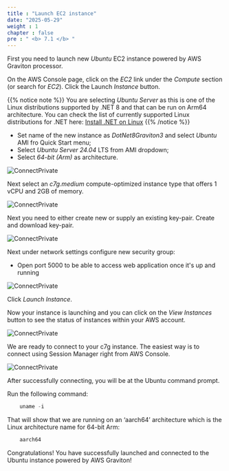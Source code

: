 ```yaml
---
title : "Launch EC2 instance"
date: "2025-05-29"
weight : 1
chapter : false
pre : " <b> 7.1 </b> "
---
```



First you need to launch new *Ubuntu* EC2 instance powered by AWS Graviton processor.

On the AWS Console page, click on the *EC2* link under the *Compute* section (or search for *EC2*). Click the Launch *Instance* button.

{{% notice note %}}
You are selecting *Ubuntu Server* as this is one of the Linux distributions supported by .NET 8 and that can be run on Arm64 architecture. You can check the list of currently supported Linux distributions for .NET here: [Install .NET on Linux](https://learn.microsoft.com/en-us/dotnet/core/install/linux) 
{{% /notice %}}

- Set name of the new instance as *DotNet8Graviton3* and select *Ubuntu* AMI fro Quick Start menu;
- Select *Ubuntu Server 24.04* LTS from AMI dropdown;
- Select *64-bit (Arm)* as architecture.

![ConnectPrivate](../../images/7-Graviton/7.1.png)

Next select an *c7g.medium* compute-optimized instance type that offers 1 vCPU and 2GB of memory.

![ConnectPrivate](../../images/7-Graviton/7.2.png)

Next you need to either create new or supply an existing key-pair. Create and download key-pair.

![ConnectPrivate](../../images/7-Graviton/7.2.1.png)

Next under network settings configure new security group:

- Open port 5000 to be able to access web application once it's up and running

![ConnectPrivate](../../images/7-Graviton/7.3.png)

Click *Launch Instance*.

Now your instance is launching and you can click on the *View Instances* button to see the status of instances within your AWS account.

![ConnectPrivate](../../images/7-Graviton/7.4.png)

We are ready to connect to your c7g instance. The easiest way is to connect using Session Manager right from AWS Console.

![ConnectPrivate](../../images/7-Graviton/7.5.png)

After successfully connecting, you will be at the Ubuntu command prompt.

Run the following command:

```csharp
    uname -i
```

That will show that we are running on an ‘aarch64’ architecture which is the Linux architecture name for 64-bit Arm:

```csharp
    aarch64
```

Congratulations! You have successfully launched and connected to the Ubuntu instance powered by AWS Graviton!